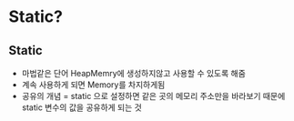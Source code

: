 Static?
=========


Static
---------------
+ 마법같은 단어 HeapMemry에 생성하지않고 사용할 수 있도록 해줌
+ 계속 사용하게 되면 Memory를 차지하게됨
+ 공유의 개념 = static 으로 설정하면 같은 곳의 메모리 주소만을 바라보기 때문에 static 변수의 값을 공유하게 되는 것
